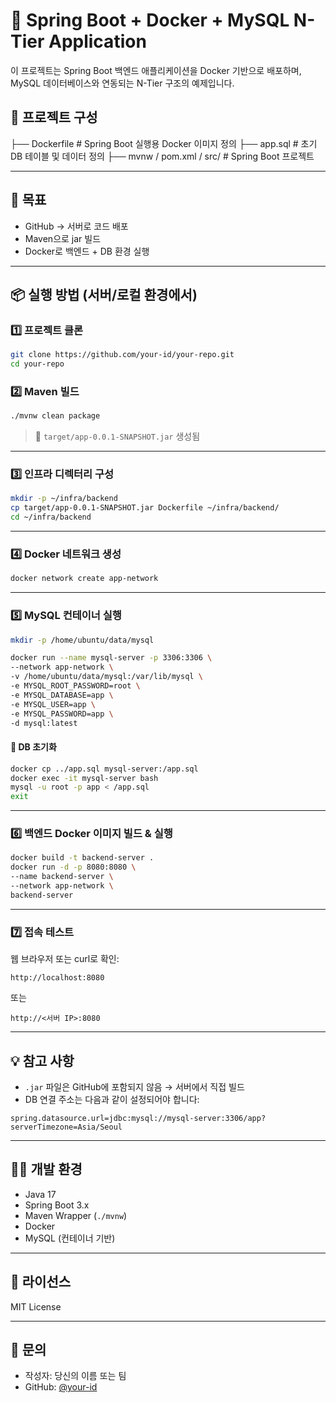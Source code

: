 
# 🚀 Spring Boot + Docker + MySQL N-Tier Application

이 프로젝트는 Spring Boot 백엔드 애플리케이션을 Docker 기반으로 배포하며, MySQL 데이터베이스와 연동되는 N-Tier 구조의 예제입니다.

## 📁 프로젝트 구성

├── Dockerfile             # Spring Boot 실행용 Docker 이미지 정의
├── app.sql                # 초기 DB 테이블 및 데이터 정의
├── mvnw / pom.xml / src/  # Spring Boot 프로젝트

---

## 🎯 목표

- GitHub → 서버로 코드 배포
- Maven으로 jar 빌드
- Docker로 백엔드 + DB 환경 실행

---

## 📦 실행 방법 (서버/로컬 환경에서)

### 1️⃣ 프로젝트 클론

```bash
git clone https://github.com/your-id/your-repo.git
cd your-repo
````

### 2️⃣ Maven 빌드

```bash
./mvnw clean package
```

> 🔸 `target/app-0.0.1-SNAPSHOT.jar` 생성됨

---

### 3️⃣ 인프라 디렉터리 구성

```bash
mkdir -p ~/infra/backend
cp target/app-0.0.1-SNAPSHOT.jar Dockerfile ~/infra/backend/
cd ~/infra/backend
```

---

### 4️⃣ Docker 네트워크 생성

```bash
docker network create app-network
```

---

### 5️⃣ MySQL 컨테이너 실행

```bash
mkdir -p /home/ubuntu/data/mysql

docker run --name mysql-server -p 3306:3306 \
--network app-network \
-v /home/ubuntu/data/mysql:/var/lib/mysql \
-e MYSQL_ROOT_PASSWORD=root \
-e MYSQL_DATABASE=app \
-e MYSQL_USER=app \
-e MYSQL_PASSWORD=app \
-d mysql:latest
```

#### 🔹 DB 초기화

```bash
docker cp ../app.sql mysql-server:/app.sql
docker exec -it mysql-server bash
mysql -u root -p app < /app.sql
exit
```

---

### 6️⃣ 백엔드 Docker 이미지 빌드 & 실행

```bash
docker build -t backend-server .
docker run -d -p 8080:8080 \
--name backend-server \
--network app-network \
backend-server
```

---

### 7️⃣ 접속 테스트

웹 브라우저 또는 curl로 확인:

```
http://localhost:8080
```

또는

```
http://<서버 IP>:8080
```

---

## 💡 참고 사항

* `.jar` 파일은 GitHub에 포함되지 않음 → 서버에서 직접 빌드
* DB 연결 주소는 다음과 같이 설정되어야 합니다:

```properties
spring.datasource.url=jdbc:mysql://mysql-server:3306/app?serverTimezone=Asia/Seoul
```

---

## 🧑‍💻 개발 환경

* Java 17
* Spring Boot 3.x
* Maven Wrapper (`./mvnw`)
* Docker
* MySQL (컨테이너 기반)

---

## 📜 라이선스

MIT License

---

## 🙋 문의

* 작성자: 당신의 이름 또는 팀
* GitHub: [@your-id](https://github.com/your-id)

```
